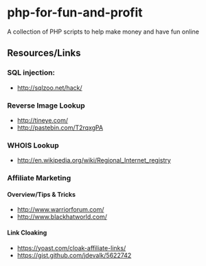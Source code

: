 php-for-fun-and-profit
======================

A collection of PHP scripts to help make money and have fun online




## Resources/Links
### SQL injection:
* http://sqlzoo.net/hack/

### Reverse Image Lookup
* http://tineye.com/
* http://pastebin.com/T2rqxgPA


### WHOIS Lookup
* http://en.wikipedia.org/wiki/Regional_Internet_registry


### Affiliate Marketing
#### Overview/Tips & Tricks
* http://www.warriorforum.com/
* http://www.blackhatworld.com/

#### Link Cloaking
* https://yoast.com/cloak-affiliate-links/
* https://gist.github.com/jdevalk/5622742

